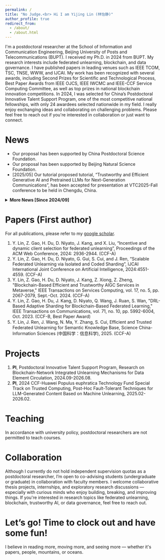 ```yaml
---
permalink: /
title: "No Judge.<br> Hi I am Yijing Lin (林怡静)"
author_profile: true
redirect_from: 
  - /about/
  - /about.html
---
```


I'm a postdoctoral researcher at the School of Information and Communication Engineering, Beijing University of Posts and Telecommunications (BUPT). I received my Ph.D. in 2024 from BUPT. My research interests include federated unlearning, blockchain, and data governance. I have published papers in leading venues such as IEEE TCOM, TSC, TNSE, WWW, and IJCAI. My work has been recognized with several awards, including Second Prizes for Scientific and Technological Process, Best Paper Awards from IEEE OJCS, IEEE IWCMC and IEEE-CCF Service Computing Committee, as well as top prizes in national blockchain innovation competitions. In 2024, I was selected for China’s Postdoctoral Innovative Talent Support Program, one of the most competitive national fellowships, with only 24 awardees selected nationwide in my field. I really enjoy exchanging ideas and collaborating on challenging problems. Please feel free to reach out if you're interested in collaboration or just want to connect.

News
======
<div>
  <ul>
    <li>Our proposal has been supported by China Postdoctoral Science Foundation.</li>
    <li>Our proposal has been supported by Beijing Natural Science Foundation.</li>
    <li>[2025/05] Our tutorial proposed tutorial, “Trustworthy and Efficient Generative AI and Pretrained LLMs for Next-Generation Communications”, has been accepted for presentation at VTC2025-Fall conference to be held in Chengdu, China.</li>
  </ul>

  <details>
    <summary><strong>More News [Since 2024/09]</strong></summary>
    <ul>
      <li>[2025/03] The PhD students I co-supervise (Ze Chai, Zhiqiang Xie, Xinlei Yu) won the third prize in the "Jinnang-2024" Future Warfare Scenarios and Creative Ideas Competition organized by China Aerospace Science and Industry Corporation.</li>
      <li>[2025/03] I am honor to join as a <strong>Workshop Chair</strong> of KSEM 2025 Track: Advanced Data Security and Privacy Preservation in AI.</li>
      <li>[2025/03] Our paper "A Unified Blockchain-Semantic Framework for Wireless Edge Intelligence Enabled Web 3.0" was selected as <strong>ESI Highly Cited Papers</strong> again (First author).</li>
      <li>[2025/02] Our paper "Eﬀicient and Trusted Federated Unlearning for Semantic Knowledge Base" was accepted by Science China-Information Sciences (中国科学：信息科学) (First author).</li>
      <li>[2025/02] Our paper "Trustworthy Intelligent Networks for Low-Altitude Economy" was accepted by IEEE Communications Magazine (Co-corresponding author).</li>
      <li>[2025/01] Our paper "Diffusion Model Empowered Efficient Data Distillation Method for Cloud-Edge Collaboration" was accepted by IEEE Transactions on Cognitive Communications and Networking (Co-corresponding author).</li>
      <li>[2024/12] I am invited as a <strong>Keynote Speaker</strong> at the Data Elements and Circulation Forum, China Data Conference. </li>
      <li>[2024/12] Our paper "Blockchain-Aided Secure Semantic Communication for AI-Generated Content in Metaverse" has been awarded the 2023 <strong>Best Paper Award</strong> from IEEE Open Journal of the Computer Society by the IEEE Computer Society Publications Board (First author).</li>
      <li>[2024/12] I am honor to join as an <strong>Executive Member</strong> of the Technical Committee on Blockchain, China Computer Federation (CCF).</li>
      <li>[2024/12] I am honor to join as a <strong>Youth Editorial Board Member</strong> of Blockchain Research and Applications (BCRA) (ESCI-indexed Journal).</li>
      <li>[2024/12] I am honor to join as a <strong>Guest Editor</strong> of Blockchains.</li>
      <li>[2024/11] I am honor to join as a <strong>Moderator</strong> of the 2024 ITSS Panel on Intelligent Transportation Systems Career Path to Net Zero.</li> 
      <li>[2024/09] I am honor to receive the <strong>40th Anniversary Honor Medal</strong> of Beijing University of Posts and Telecommunications in celebration of Teachers’ Day.</li>
      <li>[2024/09] Our paper "Blockchain-aided Secure Semantic Communication for AI-Generated Content in Metaverse" was selected by the <strong>IEEE ComSoc Best Readings</strong> Generative AI and Large Language Models for Networking</li>
    </ul>
  </details>
</div>

Papers (First author)
======
For all publications, please refer to my [google scholar](https://scholar.google.com/citations?user=aVK4rRkAAAAJ).

1. Y. Lin, Z. Gao, H. Du, D. Niyato, J. Kang, and X. Liu, “Incentive and dynamic client selection for federated unlearning”, Proceedings of the ACM Web Conference, 2024: 2936-2944. (CCF-A)
2. Y. Lin, Z. Gao, H. Du, D. Niyato, G. Gui, S. Cui, and J. Ren, “Scalable Federated Unlearning via Isolated and Coded Sharding”, IJCAI International Joint Conference on Artificial Intelligence, 2024:4551-4559. (CCF-A)
3. Y. Lin, Z. Gao, H. Du, D. Niyato, J. Kang, Z. Xiong, Z. Zheng, "Blockchain-Based Efficient and Trustworthy AIGC Services in Metaverse," IEEE Transactions on Services Computing, vol. 17, no. 5, pp. 2067-2079, Sept.-Oct. 2024. (CCF-A)
4. Y. Lin, Z. Gao, H. Du, J. Kang, D. Niyato, Q. Wang, J. Ruan, S. Wan, "DRL-Based Adaptive Sharding for Blockchain-Based Federated Learning," IEEE Transactions on Communications, vol. 71, no. 10, pp. 5992-6004, Oct. 2023. (CCF-B, Best Paper Award)
5. Y. Lin, J. Ren, J. Wang, N. Ma, Y. Zhang, S. Cui, Eﬀicient and Trusted Federated Unlearning for Semantic Knowledge Base, Science China-Information Sciences  (中国科学：信息科学), 2025. (CCF-A)

Projects
======
1. <strong>PI</strong>, Postdoctoral Innovative Talent Support Program, Research on Blockchain-Network Integrated Unlearning Mechanisms for Data Element Circulation, 2024.09-2026.08.
2. <strong>PI</strong>, 2024 CCF-Huawei Populus euphratica Technology Fund Special Track on Trusted Computing, Post-Hoc Fault-Tolerant Techniques for LLM-Generated Content Based on Machine Unlearning, 2025.02-2026.02.

Teaching
======
In accordance with university policy, postdoctoral researchers are not permitted to teach courses.

Collaboration
======
Although I currently do not hold independent supervision quotas as a postdoctoral researcher, I’m open to co-advising students (undergraduate or graduate) in collaboration with faculty members. I welcome collaborative thesis projects, internships, and exploratory research discussions — especially with curious minds who enjoy building, breaking, and improving things. If you're interested in research topics like federated unlearning, blockchain, trustworthy AI, or data governance, feel free to reach out. 

Let’s go! Time to clock out and have some fun!
======

I believe in reading more, moving more, and seeing more — whether it's papers, people, mountains, or oceans.

